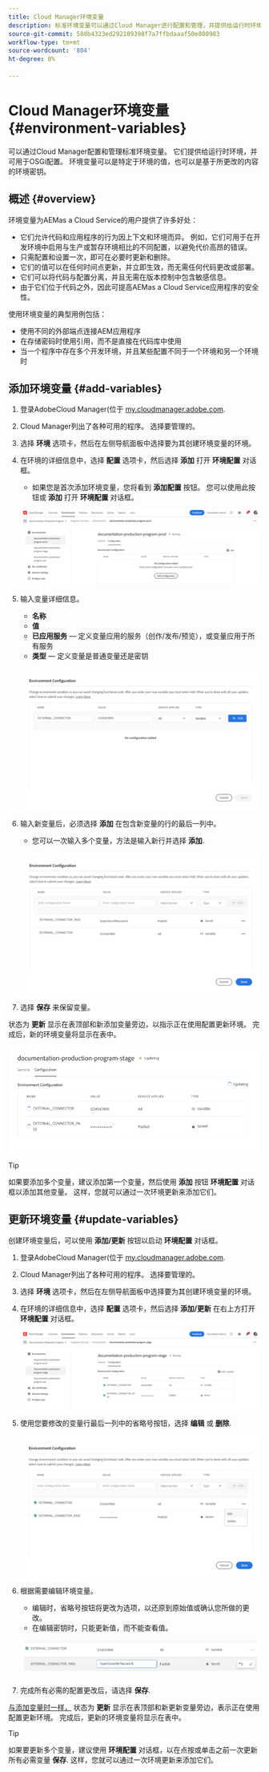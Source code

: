 ```yaml
---
title: Cloud Manager环境变量
description: 标准环境变量可以通过Cloud Manager进行配置和管理，并提供给运行时环境，以用于OSGi配置。
source-git-commit: 58db4323ed292109398f7a7ffbdaaaf50e800983
workflow-type: tm+mt
source-wordcount: '804'
ht-degree: 0%

---
```



# Cloud Manager环境变量 {#environment-variables}

可以通过Cloud Manager配置和管理标准环境变量。 它们提供给运行时环境，并可用于OSGi配置。 环境变量可以是特定于环境的值，也可以是基于所更改的内容的环境密钥。

## 概述 {#overview}

环境变量为AEMas a Cloud Service的用户提供了许多好处：

* 它们允许代码和应用程序的行为因上下文和环境而异。 例如，它们可用于在开发环境中启用与生产或暂存环境相比的不同配置，以避免代价高昂的错误。
* 只需配置和设置一次，即可在必要时更新和删除。
* 它们的值可以在任何时间点更新，并立即生效，而无需任何代码更改或部署。
* 它们可以将代码与配置分离，并且无需在版本控制中包含敏感信息。
* 由于它们位于代码之外，因此可提高AEMas a Cloud Service应用程序的安全性。

使用环境变量的典型用例包括：

* 使用不同的外部端点连接AEM应用程序
* 在存储密码时使用引用，而不是直接在代码库中使用
* 当一个程序中存在多个开发环境，并且某些配置不同于一个环境和另一个环境时

## 添加环境变量 {#add-variables}

1. 登录AdobeCloud Manager(位于 [my.cloudmanager.adobe.com](https://my.cloudmanager.adobe.com/).
1. Cloud Manager列出了各种可用的程序。 选择要管理的。
1. 选择 **环境** 选项卡，然后在左侧导航面板中选择要为其创建环境变量的环境。
1. 在环境的详细信息中，选择 **配置** 选项卡，然后选择 **添加** 打开 **环境配置** 对话框。
   * 如果您是首次添加环境变量，您将看到 **添加配置** 按钮。 您可以使用此按钮或 **添加** 打开 **环境配置** 对话框。

   ![配置选项卡](assets/configuration-tab.png)

1. 输入变量详细信息。
   * **名称**
   * **值**
   * **已应用服务**  — 定义变量应用的服务（创作/发布/预览），或变量应用于所有服务
   * **类型**  — 定义变量是普通变量还是密钥

   ![添加变量](assets/add-variable.png)

1. 输入新变量后，必须选择 **添加** 在包含新变量的行的最后一列中。
   * 您可以一次输入多个变量，方法是输入新行并选择 **添加**.

   ![保存变量](assets/save-variables.png)

1. 选择 **保存** 来保留变量。

状态为 **更新** 显示在表顶部和新添加变量旁边，以指示正在使用配置更新环境。 完成后，新的环境变量将显示在表中。

![更新变量](assets/updating-variables.png)

>[!TIP]
>
>如果要添加多个变量，建议添加第一个变量，然后使用 **添加** 按钮 **环境配置** 对话框以添加其他变量。 这样，您就可以通过一次环境更新来添加它们。

## 更新环境变量 {#update-variables}

创建环境变量后，可以使用 **添加/更新** 按钮以启动 **环境配置** 对话框。

1. 登录AdobeCloud Manager(位于 [my.cloudmanager.adobe.com](https://my.cloudmanager.adobe.com/).
1. Cloud Manager列出了各种可用的程序。 选择要管理的。
1. 选择 **环境** 选项卡，然后在左侧导航面板中选择要为其创建环境变量的环境。
1. 在环境的详细信息中，选择 **配置** 选项卡，然后选择 **添加/更新** 在右上方打开 **环境配置** 对话框。

   ![变量的“添加/更新”按钮](assets/add-update-variables.png)

1. 使用您要修改的变量行最后一列中的省略号按钮，选择 **编辑** 或 **删除**.

   ![编辑或删除变量](assets/edit-delete-variable.png)

1. 根据需要编辑环境变量。
   * 编辑时，省略号按钮将更改为选项，以还原到原始值或确认您所做的更改。
   * 在编辑密钥时，只能更新值，而不能查看值。

   ![编辑变量](assets/edit-variable.png)

1. 完成所有必需的配置更改后，请选择 **保存**.

[与添加变量时一样，](#add-variables) 状态为 **更新** 显示在表顶部和新更新变量旁边，表示正在使用配置更新环境。 完成后，更新的环境变量将显示在表中。

>[!TIP]
>
>如果要更新多个变量，建议使用 **环境配置** 对话框，以在点按或单击之前一次更新所有必需变量 **保存**. 这样，您就可以通过一次环境更新来添加它们。
